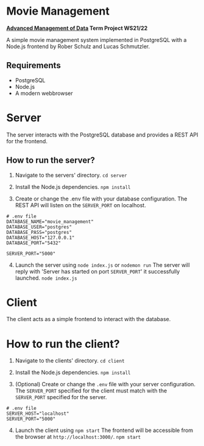 # Movie Management
**[Advanced Management of Data](https://www.tu-chemnitz.de/informatik/DVS/index.php) Term Project WS21/22**

A simple movie management system implemented in PostgreSQL with a Node.js frontend by Rober Schulz and Lucas Schmutzler.

## Requirements
- PostgreSQL
- Node.js
- A modern webbrowser

# Server
The server interacts with the PostgreSQL database and provides a REST API for the frontend.

## How to run the server?

1. Navigate to the servers' directory.
`cd server`

2. Install the Node.js dependencies.
`npm install`

3. Create or change the .env file with your database configuration.
The REST API will listen on the `SERVER_PORT` on localhost.

```
# .env file
DATABASE_NAME="movie_management"
DATABASE_USER="postgres"
DATABASE_PASS="postgres"
DATABASE_HOST="127.0.0.1"
DATABASE_PORT="5432"

SERVER_PORT="5000"
```

4. Launch the server using `node index.js` or `nodemon run`
The server will reply with 'Server has started on port `SERVER_PORT`' it successfully launched.
`node index.js`

# Client
The client acts as a simple frontend to interact with the database.

# How to run the client?
1. Navigate to the clients' directory.
`cd client`

2. Install the Node.js dependencies.
`npm install`

3. (Optional) Create or change the `.env` file with your server configuration.
The `SERVER_PORT` specified for the client must match with the `SERVER_PORT` specified for the server.

```
# .env file
SERVER_HOST="localhost"
SERVER_PORT="5000"
```

4. Launch the client using `npm start`
The frontend will be accessible from the browser at `http://localhost:3000/`.
`npm start`
